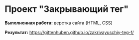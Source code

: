 # Проект "Закрывающий тег"
**Выполненная работа:** верстка сайта (HTML, CSS)

**Результат:** https://gittenhuben.github.io/zakrivayuschiy-teg-f/
